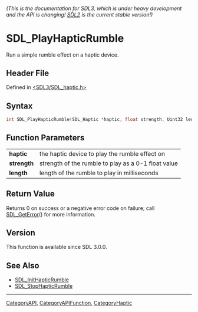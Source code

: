 ###### (This is the documentation for SDL3, which is under heavy development and the API is changing! [SDL2](https://wiki.libsdl.org/SDL2/) is the current stable version!)
# SDL_PlayHapticRumble

Run a simple rumble effect on a haptic device.

## Header File

Defined in [<SDL3/SDL_haptic.h>](https://github.com/libsdl-org/SDL/blob/main/include/SDL3/SDL_haptic.h)

## Syntax

```c
int SDL_PlayHapticRumble(SDL_Haptic *haptic, float strength, Uint32 length);
```

## Function Parameters

|                  |                                                     |
| ---------------- | --------------------------------------------------- |
| **haptic**       | the haptic device to play the rumble effect on      |
| **strength**     | strength of the rumble to play as a 0-1 float value |
| **length**       | length of the rumble to play in milliseconds        |

## Return Value

Returns 0 on success or a negative error code on failure; call
[SDL_GetError](SDL_GetError)() for more information.

## Version

This function is available since SDL 3.0.0.

## See Also

- [SDL_InitHapticRumble](SDL_InitHapticRumble)
- [SDL_StopHapticRumble](SDL_StopHapticRumble)

----
[CategoryAPI](CategoryAPI), [CategoryAPIFunction](CategoryAPIFunction), [CategoryHaptic](CategoryHaptic)

